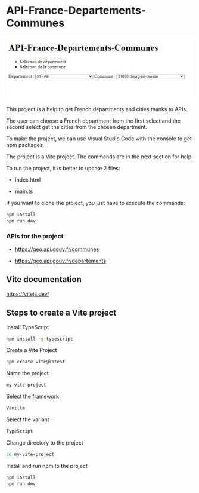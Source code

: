 ﻿# API-France-Departements-Communes

![api](public/api.png)

This project is a help to get French departments and cities thanks to APIs.

The user can choose a French department from the first select and the second select get the cities from the chosen department.

To make the project, we can use Visual Studio Code with the console to get npm packages.

The project is a Vite project. The commands are in the next section for help. 

To run the project, it is better to update 2 files:

- index.html

- main.ts

If you want to clone the project, you just have to execute the commands:

```bash
npm install
npm run dev
```

### APIs for the project

- https://geo.api.gouv.fr/communes

- https://geo.api.gouv.fr/departements


## Vite documentation

https://vitejs.dev/

## Steps to create a Vite project

Install TypeScript
```bash
npm install -g typescript
```

Create a Vite Project
```bash
npm create vite@latest
```

Name the project
```bash
my-vite-project
```

Select the framework
```bash
Vanilla
```

Select the variant
```bash
TypeScript
```

Change directory to the project
```bash
cd my-vite-project
```

Install and run npm to the project
```bash
npm install
npm run dev
```
